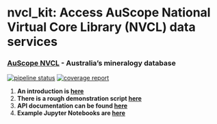 # nvcl_kit: Access AuScope National Virtual Core Library (NVCL) data services

### [AuScope NVCL](https://www.auscope.org.au/nvcl)  - Australia’s mineralogy database


[![pipeline status](https://gitlab.com/csiro-geoanalytics/python-shared/nvcl_kit/badges/master/pipeline.svg)](https://gitlab.com/csiro-geoanalytics/python-shared/nvcl_kit/commits/master)
[![coverage report](https://gitlab.com/csiro-geoanalytics/python-shared/nvcl_kit/badges/master/coverage.svg)](https://gitlab.com/csiro-geoanalytics/python-shared/nvcl_kit/commits/master)


1. **An introduction is [here](https://gitlab.com/csiro-geoanalytics/python-shared/nvcl_kit/-/blob/master/introduction.rst)**
2. **There is a rough demonstration script [here](https://gitlab.com/csiro-geoanalytics/python-shared/nvcl_kit/-/blob/master/demo.py)**
3. **API documentation can be found [here](https://csiro-geoanalytics.gitlab.io/python-shared/nvcl_kit)**
4. **Example Jupyter Notebooks are [here](https://gitlab.com/csiro-geoanalytics/python-shared/nvcl_kit/-/tree/master/notebooks)**


